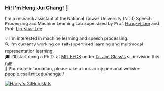 ### Hi! I'm Heng-Jui Chang! 👋

I'm a research assistant at the National Taiwan University (NTU) Speech Processing and Machine Learning Lab supervised by Prof. <a href="https://speech.ee.ntu.edu.tw/~hylee/" target="_blank" rel="noopener">Hung-yi Lee</a> and Prof. <a href="https://speech.ee.ntu.edu.tw/previous_version/lslNew.htm" target="_blank" rel="noopener">Lin-shan Lee</a>.

💡 I'm interested in machine learning and speech processing.  
🔍 I'm currently working on self-supervised learning and multimodal representation learning.  
🎓 I'll start doing a Ph.D. at <a href="https://www.eecs.mit.edu/" target="_blank" rel="noopener">MIT EECS</a> under <a href="https://people.csail.mit.edu/jrg/" target="_blank" rel="noopener">Dr. Jim Glass's</a> supervision this fall!  
📖 For more information, please take a look at my personal website: <a href="https://people.csail.mit.edu/hengjui/" target="_blank" rel="noopener">people.csail.mit.edu/hengjui/</a>

[![Harry's GitHub stats](https://github-readme-stats.vercel.app/api?username=vectominist&show_icons=true&theme=vue)](https://github.com/vectominist/github-readme-stats)

<!--
**vectominist/vectominist** is a ✨ _special_ ✨ repository because its `README.md` (this file) appears on your GitHub profile.

Here are some ideas to get you started:

- 🔭 I’m currently working on ...
- 🌱 I’m currently learning ...
- 👯 I’m looking to collaborate on ...
- 🤔 I’m looking for help with ...
- 💬 Ask me about ...
- 📫 How to reach me: ...
- 😄 Pronouns: ...
- ⚡ Fun fact: ...
-->
